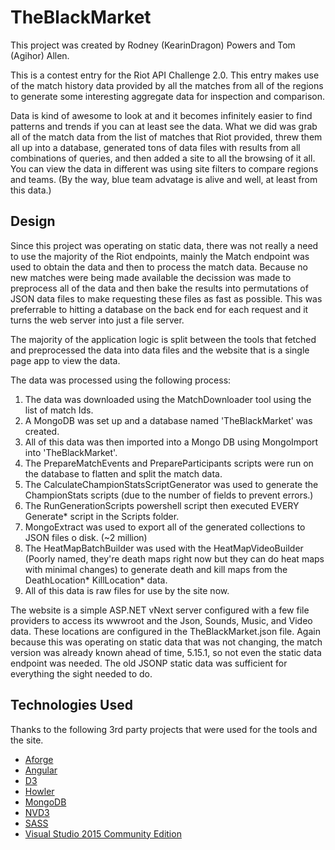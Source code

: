 # TheBlackMarket

This project was created by Rodney (KearinDragon) Powers and Tom (Agihor) Allen.

This is a contest entry for the Riot API Challenge 2.0. This entry makes use of the match history data provided by all the matches from all of the regions to generate some interesting aggregate data for inspection and comparison.

Data is kind of awesome to look at and it becomes infinitely easier to find patterns and trends if you can at least see the data. What we did was grab all of the match data from the list of matches that Riot provided, threw them all up into a database, generated tons of data files with results from all combinations of queries, and then added a site to all the browsing of it all. You can view the data in different was using site filters to compare regions and teams. (By the way, blue team advatage is alive and well, at least from this data.)

## Design ##

Since this project was operating on static data, there was not really a need to use the majority of the Riot endpoints, mainly the Match endpoint was used to obtain the data and then to process the match data. Because no new matches were being made available the decission was made to preprocess all of the data and then bake the results into permutations of JSON data files to make requesting these files as fast as possible. This was preferrable to hitting a database on the back end for each request and it turns the web server into just a file server.

The majority of the application logic is split between the tools that fetched and preprocessed the data into data files and the website that is a single page app to view the data.

The data was processed using the following process:

1. The data was downloaded using the MatchDownloader tool using the list of match Ids.
2. A MongoDB was set up and a database named 'TheBlackMarket' was created.
3. All of this data was then imported into a Mongo DB using MongoImport into 'TheBlackMarket'.
4. The PrepareMatchEvents and PrepareParticipants scripts were run on the database to flatten and split the match data.
5. The CalculateChampionStatsScriptGenerator was used to generate the ChampionStats scripts (due to the number of fields to prevent errors.)
6. The RunGenerationScripts powershell script then executed EVERY Generate* script in the Scripts folder.
7. MongoExtract was used to export all of the generated collections to JSON files o disk. (~2 million)
8. The HeatMapBatchBuilder was used with the HeatMapVideoBuilder (Poorly named, they're death maps right now but they can do heat maps with minimal changes) to generate death and kill maps from the DeathLocation* KillLocation* data.
9. All of this data is raw files for use by the site now.

The website is a simple ASP.NET vNext server configured with a few file providers to access its wwwroot and the Json, Sounds, Music, and Video data. These locations are configured in the TheBlackMarket.json file. Again because this was operating on static data that was not changing, the match version was already known ahead of time, 5.15.1, so not even the static data endpoint was needed. The old JSONP static data was sufficient for everything the sight needed to do.

## Technologies Used ##

Thanks to the following 3rd party projects that were used for the tools and the site.

* [Aforge](https://code.google.com/p/aforge/)
* [Angular](https://angularjs.org/)
* [D3](http://d3js.org/)
* [Howler](https://github.com/goldfire/howler.js/)
* [MongoDB](https://www.mongodb.com/)
* [NVD3](http://nvd3.org/)
* [SASS](http://sass-lang.com/)
* [Visual Studio 2015 Community Edition](https://www.visualstudio.com/en-us/products/vs-2015-product-editions.aspx)
